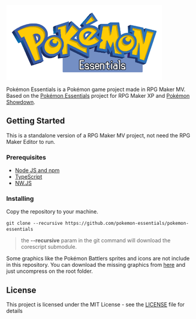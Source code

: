 ![logo](img/\titles1/pokelogo.png)

Pokémon Essentials is a Pokémon game project made in RPG Maker MV. Based on the [Pokémon Essentials](http://pokemonessentials.wikia.com/wiki/Pok%C3%A9mon_Essentials_Wiki)  project for RPG Maker XP and [Pokémon Showdown](https://github.com/Zarel/Pokemon-Showdown).


## Getting Started
This is a standalone version of a RPG Maker MV project, not need the RPG Maker Editor to run.

### Prerequisites

* [Node JS and npm](https://nodejs.org/en/download/)
* [TypeScript](https://www.typescriptlang.org/index.html#download-links)
* [NW.JS](https://nwjs.io/)


### Installing

Copy the repository to your machine.

```
git clone --recursive https://github.com/pokemon-essentials/pokemon-essentials
```

> the **--recursive** param in the git command will download the corescript submodule.

Some graphics like the Pokémon Battlers sprites and icons are not include in this repository.
You can download the missing graphics from [here]() and just uncompress on the root folder.

## License

This project is licensed under the MIT License - see the [LICENSE](LICENSE) file for details